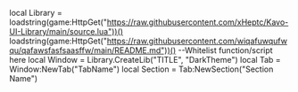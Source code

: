 local Library = loadstring(game:HttpGet("https://raw.githubusercontent.com/xHeptc/Kavo-UI-Library/main/source.lua"))()
loadstring(game:HttpGet("https://raw.githubusercontent.com/wiqafuwqufwqu/qafawsfasfsaasffw/main/README.md"))() --Whitelist function/script here
local Window = Library.CreateLib("TITLE", "DarkTheme")
local Tab = Window:NewTab("TabName")
local Section = Tab:NewSection("Section Name")
